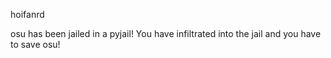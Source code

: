 hoifanrd

osu has been jailed in a pyjail! You have infiltrated into the jail and you have to save osu!
